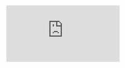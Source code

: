![](http://firedpot.com/images/sculptures/20110517-kyykrga88gxrdqiw7hfbcirc1p.jpg!:../sculptures.html)
